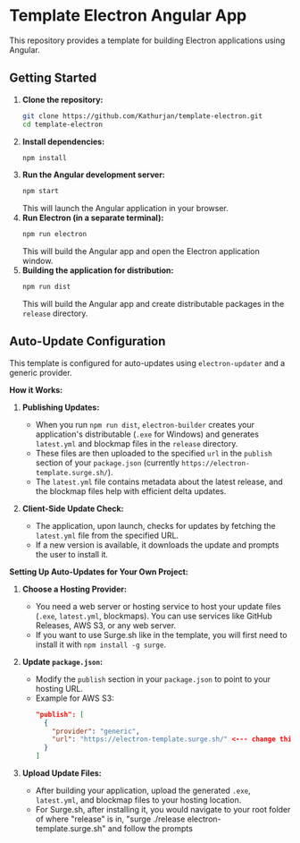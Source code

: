 # Template Electron Angular App

This repository provides a template for building Electron applications using Angular.

## Getting Started

1.  **Clone the repository:**
    ```bash
    git clone https://github.com/Kathurjan/template-electron.git
    cd template-electron
    ```
2.  **Install dependencies:**
    ```bash
    npm install
    ```
3.  **Run the Angular development server:**
    ```bash
    npm start
    ```
    This will launch the Angular application in your browser.
4.  **Run Electron (in a separate terminal):**
    ```bash
    npm run electron
    ```
    This will build the Angular app and open the Electron application window.
5.  **Building the application for distribution:**
    ```bash
    npm run dist
    ```
    This will build the Angular app and create distributable packages in the `release` directory.



## Auto-Update Configuration

This template is configured for auto-updates using `electron-updater` and a generic provider.

**How it Works:**

1.  **Publishing Updates:**
    * When you run `npm run dist`, `electron-builder` creates your application's distributable (`.exe` for Windows) and generates `latest.yml` and blockmap files in the `release` directory.
    * These files are then uploaded to the specified `url` in the `publish` section of your `package.json` (currently `https://electron-template.surge.sh/`).
    * The `latest.yml` file contains metadata about the latest release, and the blockmap files help with efficient delta updates.

2.  **Client-Side Update Check:**
    * The application, upon launch, checks for updates by fetching the `latest.yml` file from the specified URL.
    * If a new version is available, it downloads the update and prompts the user to install it.

**Setting Up Auto-Updates for Your Own Project:**

1.  **Choose a Hosting Provider:**
    * You need a web server or hosting service to host your update files (`.exe`, `latest.yml`, blockmaps). You can use services like GitHub Releases, AWS S3, or any web server.
    * If you want to use Surge.sh like in the template, you will first need to install it with `npm install -g surge`.

2.  **Update `package.json`:**
    * Modify the `publish` section in your `package.json` to point to your hosting URL.
    * Example for AWS S3:
        ```json
        "publish": [
          {
            "provider": "generic",
            "url": "https://electron-template.surge.sh/" <--- change this to what you are hosting your files on.
          }
        ]
        ```

3.  **Upload Update Files:**
    * After building your application, upload the generated `.exe`, `latest.yml`, and blockmap files to your hosting location.
    * For Surge.sh, after installing it, you would navigate to your root folder of where "release" is in, "surge ./release electron-template.surge.sh" and follow the prompts

